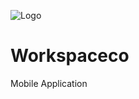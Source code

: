 ![Logo](https://workspaceco.in/wp-content/uploads/2023/09/w3.png)
# Workspaceco
  Mobile Application
